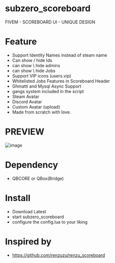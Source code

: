 # subzero_scoreboard

FIVEM - SCOREBOARD UI - UNIQUE DESIGN

# Feature

- Support Identity Names instead of steam name
- Can show / hide Ids
- can show \ hide admins
- can show \ hide Jobs
- Support VIP icons (users.vip)
- Whitelisted Jobs Features in Scoreboard Header
- Ghmatti and Mysql Async Support
- gangs system included in the script
- Steam Avatar
- Discord Avatar
- Custom Avatar (upload)
- Made from scratch with love.

# PREVIEW

![image](https://cdn.discordapp.com/attachments/1176823545188323338/1310481860152791111/image.png?ex=674560d7&is=67440f57&hm=265b3322f1e3b771a562390a652fd74f0f17742707e22aa08ebb98bdc540a26e&)

# Dependency

- QBCORE or QBox(Bridge)

# Install

- Download Latest
- start subzero_scoreboard
- configure the config.lua to your liking

# Inspired by

- https://github.com/renzuzu/renzu_scoreboard
